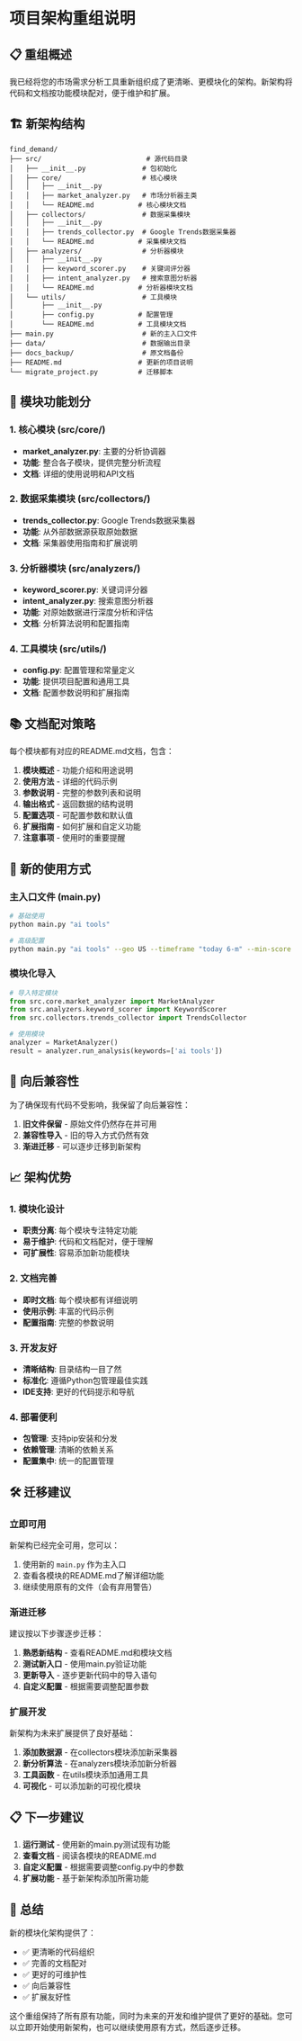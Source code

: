 # 项目架构重组说明

## 📋 重组概述

我已经将您的市场需求分析工具重新组织成了更清晰、更模块化的架构。新架构将代码和文档按功能模块配对，便于维护和扩展。

## 🏗️ 新架构结构

```
find_demand/
├── src/                          # 源代码目录
│   ├── __init__.py              # 包初始化
│   ├── core/                    # 核心模块
│   │   ├── __init__.py
│   │   ├── market_analyzer.py   # 市场分析器主类
│   │   └── README.md           # 核心模块文档
│   ├── collectors/              # 数据采集模块
│   │   ├── __init__.py
│   │   ├── trends_collector.py  # Google Trends数据采集器
│   │   └── README.md           # 采集模块文档
│   ├── analyzers/               # 分析器模块
│   │   ├── __init__.py
│   │   ├── keyword_scorer.py    # 关键词评分器
│   │   ├── intent_analyzer.py   # 搜索意图分析器
│   │   └── README.md           # 分析器模块文档
│   └── utils/                   # 工具模块
│       ├── __init__.py
│       ├── config.py           # 配置管理
│       └── README.md           # 工具模块文档
├── main.py                      # 新的主入口文件
├── data/                        # 数据输出目录
├── docs_backup/                 # 原文档备份
├── README.md                   # 更新的项目说明
└── migrate_project.py          # 迁移脚本
```

## 🔄 模块功能划分

### 1. 核心模块 (src/core/)
- **market_analyzer.py**: 主要的分析协调器
- **功能**: 整合各子模块，提供完整分析流程
- **文档**: 详细的使用说明和API文档

### 2. 数据采集模块 (src/collectors/)
- **trends_collector.py**: Google Trends数据采集器
- **功能**: 从外部数据源获取原始数据
- **文档**: 采集器使用指南和扩展说明

### 3. 分析器模块 (src/analyzers/)
- **keyword_scorer.py**: 关键词评分器
- **intent_analyzer.py**: 搜索意图分析器
- **功能**: 对原始数据进行深度分析和评估
- **文档**: 分析算法说明和配置指南

### 4. 工具模块 (src/utils/)
- **config.py**: 配置管理和常量定义
- **功能**: 提供项目配置和通用工具
- **文档**: 配置参数说明和扩展指南

## 📚 文档配对策略

每个模块都有对应的README.md文档，包含：

1. **模块概述** - 功能介绍和用途说明
2. **使用方法** - 详细的代码示例
3. **参数说明** - 完整的参数列表和说明
4. **输出格式** - 返回数据的结构说明
5. **配置选项** - 可配置参数和默认值
6. **扩展指南** - 如何扩展和自定义功能
7. **注意事项** - 使用时的重要提醒

## 🚀 新的使用方式

### 主入口文件 (main.py)
```bash
# 基础使用
python main.py "ai tools"

# 高级配置
python main.py "ai tools" --geo US --timeframe "today 6-m" --min-score 50
```

### 模块化导入
```python
# 导入特定模块
from src.core.market_analyzer import MarketAnalyzer
from src.analyzers.keyword_scorer import KeywordScorer
from src.collectors.trends_collector import TrendsCollector

# 使用模块
analyzer = MarketAnalyzer()
result = analyzer.run_analysis(keywords=['ai tools'])
```

## 🔧 向后兼容性

为了确保现有代码不受影响，我保留了向后兼容性：

1. **旧文件保留** - 原始文件仍然存在并可用
2. **兼容性导入** - 旧的导入方式仍然有效
3. **渐进迁移** - 可以逐步迁移到新架构

## 📈 架构优势

### 1. 模块化设计
- **职责分离**: 每个模块专注特定功能
- **易于维护**: 代码和文档配对，便于理解
- **可扩展性**: 容易添加新功能模块

### 2. 文档完善
- **即时文档**: 每个模块都有详细说明
- **使用示例**: 丰富的代码示例
- **配置指南**: 完整的参数说明

### 3. 开发友好
- **清晰结构**: 目录结构一目了然
- **标准化**: 遵循Python包管理最佳实践
- **IDE支持**: 更好的代码提示和导航

### 4. 部署便利
- **包管理**: 支持pip安装和分发
- **依赖管理**: 清晰的依赖关系
- **配置集中**: 统一的配置管理

## 🛠️ 迁移建议

### 立即可用
新架构已经完全可用，您可以：
1. 使用新的 `main.py` 作为主入口
2. 查看各模块的README.md了解详细功能
3. 继续使用原有的文件（会有弃用警告）

### 渐进迁移
建议按以下步骤逐步迁移：
1. **熟悉新结构** - 查看README.md和模块文档
2. **测试新入口** - 使用main.py验证功能
3. **更新导入** - 逐步更新代码中的导入语句
4. **自定义配置** - 根据需要调整配置参数

### 扩展开发
新架构为未来扩展提供了良好基础：
1. **添加数据源** - 在collectors模块添加新采集器
2. **新分析算法** - 在analyzers模块添加新分析器
3. **工具函数** - 在utils模块添加通用工具
4. **可视化** - 可以添加新的可视化模块

## 📋 下一步建议

1. **运行测试** - 使用新的main.py测试现有功能
2. **查看文档** - 阅读各模块的README.md
3. **自定义配置** - 根据需要调整config.py中的参数
4. **扩展功能** - 基于新架构添加所需功能

## 🎯 总结

新的模块化架构提供了：
- ✅ 更清晰的代码组织
- ✅ 完善的文档配对
- ✅ 更好的可维护性
- ✅ 向后兼容性
- ✅ 扩展友好性

这个重组保持了所有原有功能，同时为未来的开发和维护提供了更好的基础。您可以立即开始使用新架构，也可以继续使用原有方式，然后逐步迁移。